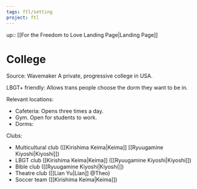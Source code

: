 ```yaml
---
tags: ftl/setting
project: ftl
---
```

up:: [[For the Freedom to Love Landing Page|Landing Page]]
# College 

Source: Wavemaker
A private, progressive college in USA. 

LBGT+ friendly: Allows trans people choose the dorm they want to be in.

Relevant locations:
- Cafeteria: Opens three times a day.
- Gym. Open for students to work.
- Dorms: 

Clubs:
- Multicultural club ([[Kirishima Keima|Keima]] 
[[Ryuugamine Kiyoshi|Kiyoshi]])
- LBGT club [[Kirishima Keima|Keima]] ([[Ryuugamine Kiyoshi|Kiyoshi]])
- Bible club ([[Ryuugamine Kiyoshi|Kiyoshi]])
- Theatre club ([[Lian Yu|Lian]]  @Theo)
- Soccer team ([[Kirishima Keima|Keima]])
